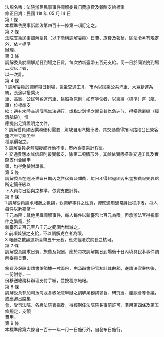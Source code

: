 法規名稱：法院辦理民事事件調解委員日費旅費及報酬支給標準  
修正日期：民國 110 年 05 月 14 日  
第 1 條  
本標準依民事訴訟法第四百十一條第一項訂定之。  
第 2 條  
法院支給民事調解委員（以下簡稱調解委員）日費、旅費及報酬，除法令另有規定外，依本標準  
辦理。  
第 3 條  
調解委員於調解期日到場之日費，每次依新臺幣五百元支給。同一日於同法院到場二次以上者，  
以一次計。  
第 4 條  
1 調解委員於調解期日到場，乘坐交通工具，市內以搭乘公共汽車、大眾捷運系統，長途以搭乘火  
車、高鐵、公民營客運汽車、輪船為原則；如有等位者，以經濟（標準）座（艙、車）位標準支  
給；遇有水陸交通阻隔無法通行，或指定到場之期日甚為急迫時，得搭乘飛機（經濟艙級），惟  
應提出足資證明之文件。  
2 調解委員如因業務便利需要，駕駛自用汽機車者，其交通費得按同路段公民營客運汽車可乘坐車  
種票價報之。  
3 調解委員身體障礙或行動不便，市內得搭乘計程車。  
4 交通費應本誠信原則覈實報支，除第二項情形外，其餘依實際搭乘交通工具及實際支付金額申  
領，均得免檢附單據。  
第 5 條  
調解委員在途及滯留日期內之住宿費及雜費，每日不得超過國內出差旅費報支要點所定簡任級以  
下人員每日給與之標準，依實支數計算。  
第 6 條  
1 調解委員請求報酬之數額，依調解事件之性質，原應適用通常訴訟程序者，每人每件以新臺幣一  
千元為限；其他民事調解事件，每人每件以新臺幣七百元為限。但承辦法官得視事件之繁簡，於  
新臺幣五百元至八千元之範圍內增減之。  
2 前項報酬之支給，不以調解成立者為限。  
3 報酬之數額逾新臺幣五千元者，應先經法院院長之核可。  
第 7 條  
調解委員請求日費、旅費及報酬，應於每次調解期日到場後十日內填具民事事件調解委員日費、  


旅費及報酬申請書兼領據一式兩份，由承辦書記官核計其數額，送請法官審核後，一份附卷，一  
份移送總務科辦理支付手續，並按程序結報。  
第 8 條  
調解委員參加司法院或各級法院舉辦之調解業務講習會、研究會、座談會等會議，或應邀出席集  
會，受司法院、各級法院表揚者，得經聘任法院院長事前許可，準用第四條及第五條規定，支領  
費用。  
第 9 條  
本標準除第六條自一百十一年一月一日施行外，自發布日施行。  


